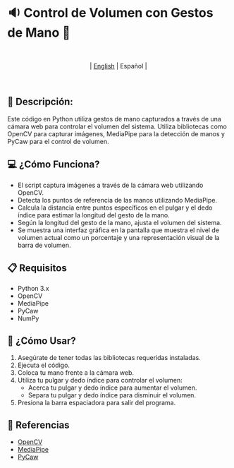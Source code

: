 # 🔉 Control de Volumen con Gestos de Mano 🤏


<br>
<p align="center">
  | <a href=READMEEN.md>English</a> | 
    <span>Español</span> |
</p>
<br>

## 📃 Descripción:
Este código en Python utiliza gestos de mano capturados a través de una cámara web para controlar el volumen del sistema. Utiliza bibliotecas como OpenCV para capturar imágenes, MediaPipe para la detección de manos y PyCaw para el control de volumen.

## 💻 ¿Cómo Funciona? 

- El script captura imágenes a través de la cámara web utilizando OpenCV.
- Detecta los puntos de referencia de las manos utilizando MediaPipe.
- Calcula la distancia entre puntos específicos en el pulgar y el dedo índice para estimar la longitud del gesto de la mano.
- Según la longitud del gesto de la mano, ajusta el volumen del sistema.
- Se muestra una interfaz gráfica en la pantalla que muestra el nivel de volumen actual como un porcentaje y una representación visual de la barra de volumen.

## 📋 Requisitos

- Python 3.x
- OpenCV
- MediaPipe
- PyCaw
- NumPy

## 📜 ¿Cómo Usar?

1. Asegúrate de tener todas las bibliotecas requeridas instaladas.
2. Ejecuta el código.
3. Coloca tu mano frente a la cámara web.
4. Utiliza tu pulgar y dedo índice para controlar el volumen:
   - Acerca tu pulgar y dedo índice para aumentar el volumen.
   - Separa tu pulgar y dedo índice para disminuir el volumen.
5. Presiona la barra espaciadora para salir del programa.

## 🔗 Referencias

- [OpenCV](https://opencv.org/)
- [MediaPipe](https://mediapipe.dev/)
- [PyCaw](https://github.com/AndreMiras/pycaw)
